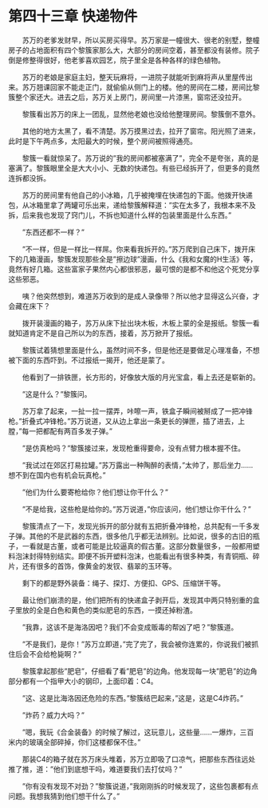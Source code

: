 # 第四十三章 快递物件


　　苏万的老爹发财早，所以买房买得早。苏万家是一幢很大、很老的别墅，整幢房子的占地面积有四个黎簇家那么大，大部分的房间空着，甚至都没有装修。院子倒是修整得很好，他老爹喜欢园艺，院子里全是各种各样的绿色植物。

　　苏万的老娘是家庭主妇，整天玩麻将，一进院子就能听到麻将声从里屋传出来。苏万翘课回家不能走正门，就偷偷从侧门上的楼。他的房间在二楼，房间比黎簇整个家还大。进去之后，苏万关上房门，房间里一片漆黑，窗帘还没拉开。

　　黎簇看出苏万的床上一团乱，显然他老娘也没给他整理房间。黎簇倒不意外。

　　其他的地方太黑了，看不清楚。苏万摸黑过去，拉开了窗帘。阳光照了进来，此时是下午两点多，太阳最大的时候，整个房间被照得通亮。

　　黎簇一看就惊呆了。苏万说的”我的房间都被塞满了”，完全不是夸张，真的是塞满了。黎簇眼里全是大大小小、无数的快递包。有些已经拆开了，但更多的竟然连拆都没拆。

　　苏万的房间里有他自己的小冰箱，几乎被掩埋在快递包的下面。他拨开快递包，从冰箱里拿了两罐可乐出来，递给黎簇解释道：”实在太多了，我根本来不及拆，后来我也发现了窍门儿，不拆也知道什么样的包装里面是什么东西。”

　　”东西还都不一样？”

　　”不一样，但是一样比一样屌。你来看我拆开的。”苏万爬到自己床下，拨开床下的几箱漫画，黎簇发现那些全是”擦边球”漫画，什么《我和女魔的H生活》等，竟然有好几箱。这些富家子果然内心都很邪恶，最可恨的是都不和他这个死党分享这些邪恶。

　　咦？他突然想到，难道苏万收到的是成人录像带？所以他才显得这么兴奋，才会藏在床下？

　　拨开装漫画的箱子，苏万从床下扯出块木板，木板上蒙的全是报纸。黎簇一看就知道肯定不是自己所以为的东西，接着，苏万掀开了报纸。

　　黎簇试着猜想里面是什么，虽然时间不多，但是他还是要做足心理准备，不想被下面的东西吓到。不过报纸一揭开，他还是蒙了。

　　他看到了一排铁匣，长方形的，好像放大版的月光宝盒，看上去还是崭新的。

　　”这是什么？”黎簇问。

　　苏万拿了起来，一扯一拉一摆弄，咔嚓一声，铁盒子瞬间被掰成了一把冲锋枪。”折叠式冲锋枪。”苏万说道，又从边上拿出一条更长的弹匣，插了进去，上膛，”每一把都配有两百多发子弹。”

　　”是仿真枪吗？”黎簇接过来，发现枪重得要命，没有点臂力根本握不住。

　　”我试过在郊区打易拉罐。”苏万露出一种陶醉的表情，”太帅了，那后坐力……想不到在国内也有机会玩真枪。”

　　”他们为什么要寄枪给你？他们想让你干什么？”

　　”不是给我，这些枪是给你的。”苏万说道，”你应该问，他们想让你干什么？”

　　黎簇清点了一下，发现光拆开的部分就有五把折叠冲锋枪，总共配有一千多发子弹。其他的不是武器的东西，很多他几乎都无法辨别。比如说，很多的古旧的瓶子，一看就是古董，或者可能是比较逼真的假古董。这部分数量很多，一般都用塑料泡沫封得特别结实。即便不拆开塑料泡沫，也能看出有很多种类，有青铜瓶、碎片，还有很多的首饰，像黄金的发钗、翡翠的玉环等。

　　剩下的都是野外装备：绳子、探灯、方便扣、GPS、压缩饼干等。

　　最让他们崩溃的是，他们把所有的快递盒子剥开后，发现其中两只特别重的盒子里放的全是白色和黄色的类似肥皂的东西，一摸还掉粉渣。

　　”我靠，这该不是海洛因吧？我们不会变成贩毒的帮凶了吧？”黎簇道。

　　”不是我们，是你！”苏万立即道，”完了完了，我会被你连累的，你说我们被抓住后会不会给枪毙啊？”

　　黎簇拿起那些”肥皂”，仔细看了看”肥皂”的边角。他发现每一块”肥皂”的边角部分都有一个指甲大小的钢印，上面印着：C4。

　　”这、这是比海洛因还危险的东西。”黎簇结巴起来，”这是，这是C4炸药。”

　　”炸药？威力大吗？”

　　”嗯，我玩《合金装备》的时候了解过，这玩意儿，这些量……一爆炸，三百米内的玻璃全部碎掉，你们这楼都保不住。”

　　那装C4的箱子就在苏万床头堆着，苏万立即吸了口凉气，把那些东西往远处推了推，道：”他们到底想干吗，难道要我们去打仗吗？”

　　”你有没有发现不对劲？”黎簇说道，”我刚刚拆的时候发现了，这些包裹都有点问题。我想我猜到他们想干什么了。”

